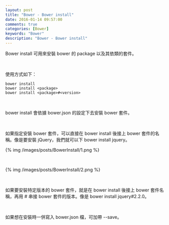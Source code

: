 ```yaml
---
layout: post
title: "Bower - Bower install"
date: 2016-01-14 09:57:00
comments: true
categories: [Bower]
keywords: "Bower"
description: "Bower - Bower install"
---
```


Bower install 可用來安裝 bower 的 package 以及其依類的套件。

<!-- More -->

<br/>


使用方式如下：  

    bower install
    bower install <package>
    bower install <package>#<version>

<br/>


bower install 會依據 bower.json 的設定下去安裝 bower 套件。  

<br/>


如果指定安裝 bower 套件，可以直接在 bower install 後接上 bower 套件的名稱。像是要安裝 jQuery，我們就可以下 bower install jquery。  

{% img /images/posts/BowerInstall/1.png %}

<br/>


{% img /images/posts/BowerInstall/2.png %}

<br/>


如果要安裝特定版本的 bower 套件，就是在 bower install 後接上 bower 套件名稱，再用 # 串接 bower 套件的版本。像是 bower install jquery#2.2.0。  

<br/>


如果想在安裝時一併寫入 bower.json 檔，可加帶 --save。  
